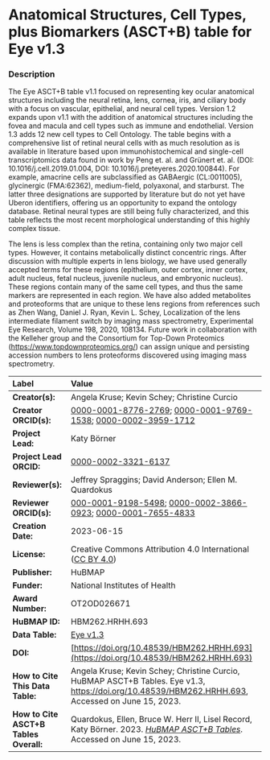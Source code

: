 # Anatomical Structures, Cell Types, plus Biomarkers (ASCT+B) table for Eye v1.3

### Description
The Eye ASCT+B table v1.1 focused on representing key ocular anatomical structures including the neural retina, lens, cornea, iris, and ciliary body with a focus on vascular, epithelial, and neural cell types. Version 1.2 expands upon v1.1 with the addition of anatomical structures including the fovea and macula and cell types such as immune and endothelial. 
Version 1.3 adds 12 new cell types to Cell Ontology.
The table begins with a comprehensive list of retinal neural cells with as much resolution as is available in literature based upon immunohistochemical and single-cell transcriptomics data found in work by Peng et. al. and Grünert et. al. (DOI: 10.1016/j.cell.2019.01.004, DOI: 10.1016/j.preteyeres.2020.100844). For example, amacrine cells are subclassified as GABAergic (CL:0011005), glycinergic (FMA:62362), medium-field, polyaxonal, and starburst.  The latter three designations are supported by literature but do not yet have Uberon identifiers, offering us an opportunity to expand the ontology database. Retinal neural types are still being fully characterized, and this table reflects the most recent morphological understanding of this highly complex tissue. 

The lens is less complex than the retina, containing only two major cell types. However, it contains metabolically distinct concentric rings. After discussion with multiple experts in lens biology, we have used generally accepted terms for these regions (epithelium, outer cortex, inner cortex, adult nucleus, fetal nucleus, juvenile nucleus, and embryonic nucleus). These regions contain many of the same cell types, and thus the same markers are represented in each region. We have also added metabolites and proteoforms that are unique to these lens regions from references such as Zhen Wang, Daniel J. Ryan, Kevin L. Schey, Localization of the lens intermediate filament switch by imaging mass spectrometry, Experimental Eye Research, Volume 198, 2020, 108134. Future work in collaboration with the Kelleher group and the Consortium for Top-Down Proteomics (https://www.topdownproteomics.org/) can assign unique and persisting accession numbers to lens proteoforms discovered using imaging mass spectrometry. 


| Label | Value |
| :------------- |:-------------|
| **Creator(s):** | Angela Kruse; Kevin Schey; Christine Curcio |
| **Creator ORCID(s):** | [0000-0001-8776-2769](https://orcid.org/0000-0001-8776-2769); [0000-0001-9769-1538](https://orcid.org/0000-0001-9769-1538); [0000-0002-3959-1712](https://orcid.org/0000-0002-3959-1712) |
| **Project Lead:** | Katy B&ouml;rner |
| **Project Lead ORCID:** | [0000-0002-3321-6137](https://orcid.org/0000-0002-3321-6137) |
| **Reviewer(s):**| Jeffrey Spraggins; David Anderson; Ellen M. Quardokus|
| **Reviewer ORCID(s):**|[000-0001-9198-5498](https://orcid.org/0000-0001-9198-5498); [0000-0002-3866-0923](https://orcid.org/0000-0002-3866-0923); [0000-0001-7655-4833](https://orcid.org/0000-0001-7655-4833)|
| **Creation Date:** | 2023-06-15 |
| **License:** | Creative Commons Attribution 4.0 International ([CC BY 4.0](https://creativecommons.org/licenses/by/4.0/)) |
| **Publisher:** | HuBMAP |
| **Funder:** | National Institutes of Health |
| **Award Number:** | OT2OD026671 |
| **HuBMAP ID:** | HBM262.HRHH.693 |
| **Data Table:** |[Eye v1.3](https://hubmapconsortium.github.io/ccf-releases/v1.4/asct-b/asct-b-vh-eye.csv) |
| **DOI:** | [https://doi.org/10.48539/HBM262.HRHH.693](https://doi.org/10.48539/HBM262.HRHH.693) |
| **How to Cite This Data Table:** |  Angela Kruse; Kevin Schey; Christine Curcio, HuBMAP ASCT+B Tables. Eye v1.3, https://doi.org/10.48539/HBM262.HRHH.693, Accessed on June 15, 2023. |
| **How to Cite ASCT+B Tables Overall:** | Quardokus, Ellen, Bruce W. Herr II, Lisel Record, Katy B&ouml;rner. 2023. [*HuBMAP ASCT+B Tables*](https://humanatlas.io/asctb-tables). Accessed on June 15, 2023.|

